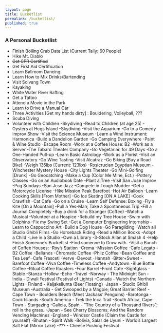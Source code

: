 ```yaml
---
layout: page
title: Bucketlist
permalink: /bucketlist/
published: true
---
```



### A Personal Bucketlist

- Finish Boiling Crab Date List (Current Tally: 60 People)
- Hike Mt. Diablo
- ~~Get CPR Certified~~
- Get First Aid Certification
- Learn Ballroom Dancing
- Learn How to Mix Drinks/Bartending
- Visit Solvang Town
- Kayaking
- White Water River Rafting
- Get a Tattoo
- Attend a Movie in the Park
- Learn to Drive a Manual Car
- Three Activities [Get my hands dirty] : Bouldering, Volleyball, ???
- Scuba Diving
- Volunteer with Children
-Skydiving
-Read to Children (at age 25)
-Oysters at Hogs Island
-Skydiving
-Visit the Aquarium
-Go to a Comedy Improv Show
-Visit the Science Museum
-Learn a Wind Instrument: Harmonica
-Build a Dandelion Garden
-Go Camping Everywhere
-Paint & Wine Studio
-Escape Room
-Work at a Coffee House: B2
-Work as a Server
-The Tabard Theater Company
-Go Vegetarian for 49 Days
-Do a One-Handed Pull-up
-Learn Basic Astrology
-Work as a Florist
-Visit an Observatory
-Go Wine Tasting
-Visit Alcatraz
-Go Biking [Buy a Road Bike]
-Weigh 135lbs (Current: 123lbs)
-Rosicrucian Egyptian Museum
-Winchester Mystery House
-City Lights Theater
-Go Mini-Golfing [Drunk]
-Go Geocatching
-Make a Cup (Color Me Mine, Ect.)
-Pottery Classes
-Go on an Audiobook Date
-Plant a Tree
-Visit San Jose Improv
-Pug Sundays
-San Jose Jazz
-Compete in Tough Mudder
-Get a Motorcycle License
-Hike Mission Peak Barefoot
-Hot Air Balloon
-Learn Cooking Skills [From Mother]
-Go Ice Skating [ON A LAKE]
-Cook Crawfish
-Cat Cafe
-Go on a Cruise
-Learn Self Defense: Boxing
-Fly a Kite [On a Mountain]
-Pull a Yes-Man; Take a Spontaneous Trip
-Fill a Journal Completely
-Buy a drink for a Stranger (Coffee)
-Watch a Musical
-Volunteer at a Hospice
-Rebuild my Tree House
-Swim with Dolphins
-Fix my Swing Set
-Get a Computer Engineering Internship
-Learn to Cappuccino Art
-Build a Dog House
-Go Paragliding
-Watch all Studio Ghibli Films
-Go Horseback Riding
-Read a Million Books
-Adopt a Child
-Live in a Studio
-Own a Library
-3-Stock Allan at Smash 4
-Help Finish Someone’s Bucketlist
-Find someone to Grow with.
-Visit  a Bunch of Coffee Houses:
-Roy’s Station
-Crema
-Mission Coffee
-Cafe Legato
-B2 Coffee
-Bellanos
-Chromatic Coffee
-Philz Coffee
-Bean Coffee and Tea Leaf
-Cafe Frasceti
-Verve
-Devout
-Hannah
-Bitter+Sweet
-Barefoot Coffee
-Viva Coffee
-Timeless Coffee
-Andytown
-Blue Bottle Coffee
-Ritual Coffee Roasters
-Four Barrel
-Front Cafe
-Sightglass
-Stable
-Stanza
-Hollow
-Echo
-Travel
-Norway - The Midnight Sun
-India - Diwali Festival (Festival of Lights)
-Canada - Watch the Northern Lights
-Finland - Kaljakellunta (Beer Floating)
-Japan - Studio Ghibli Museum
-Australia - Get Swooped by a Magpie; Great Barrier Reef
-Cape Town - Boulders Beach (Meet ‘Jackass’ Penguins)
-Rarotonga - Cook Islands
-South America - Trek the Inca Trail
-South Africa, Cape Town - Stargazing
-Galicia, Spain - “The Country of a Thousand Rivers”; roll in the grass.
-Japan - See Cherry Blossoms; And the Random Vending Machines
-England - Windsor Castle (Claim the Castle for yourself)
-Bhutan - Spirit Walk
-Bolivia, Salar de Uyuni - World’s Largest Salt Flat (Mirror Lake)
-??? - Cheese Pushing Festival
